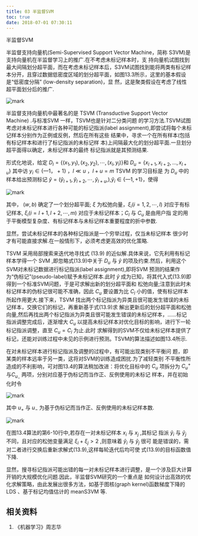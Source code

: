 ```yaml
---
title: 03 半监督SVM
toc: true
date: 2018-07-01 07:30:11
---
```



半监督SVM


半监督支持向量机(Semi-Supervised Support Vector Machine，简称 S3VM)是支持向量机在半监督学习上的推广.在不考虑未标记样本时，支 持向量机试图找到最大间隔划分超平面，而在考虑未标记样本后，S3VM试图找到能将两类有标记样本分开，且穿过数据低密度区域的划分超平面，如图13.3所示，这里的基本假设是“低密度分隔” (low-density separation)，显 然，这是聚类假设在考虑了线性超平面划分后的推广.

![mark](http://images.iterate.site/blog/image/180630/Fa2C4a9Gke.png?imageslim)



半监督支持向量机中最著名的是 TSVM (Transductive Support Vector Machine) .与标准SVM 一样，TSVM也是针对二分类问题 的学习方法.TSVM试图考虑对未标记样本进行各种可能的标记指派(label assignment),即尝试将每个未标记样本分别作为正例或反例，然后在所有这些 结果中，寻求一个在所有样本(包括有标记样本和进行了标记指派的未标记样 本)上间隔最大化的划分超平面.一旦划分超平面得以确定，未标记样本的最终 标记指派就是其预测结果.

形式化地说，给定 $D_l=\{(x_1,y_1),(x_2,y_2),\cdots ,(x_l,y_l)\}$和 $D_u=\{x_{l+1},x_{l+2},\ldots ,x_{l+u}\}$ 其中访 $y_i\in\{—1，+1\}$ ，$l\ll u$ ，$l+u=m$  TSVM 的学习目标是 为 $D_u$ 中的样本给出预测标记 $\hat{y}=(\hat{y}_{l+1},\hat{y}_{l+2},\cdots ,\hat{y}_{l+u},)$,$\hat{y}_i\in\{—1,+1\}$，使得

![mark](http://images.iterate.site/blog/image/180630/EB11hc93m5.png?imageslim)


其中， $(w,b)$ 确定了一个划分超平面; $\xi$ 为松弛向量，$\xi_i(i=1,2,\cdots ,l)$ 对应于有标记样本, $\xi_i(i=l+1,l+2,\cdots ,m)$ 对应于未标记样本；$C_l$ 与 $C_u$ 是由用户指 定的用于平衡模型复杂度、有标记样本与未标记样本重要程度的折中参数.

显然，尝试未标记样本的各种标记指派是一个穷举过程，仅当未标记样本 很少时才有可能直接求解.在一般情形下，必须考虑更高效的优化策略.

TSVM 采用局部搜索来迭代地寻找式 (13.9) 的近似解.具体来说，它先利用有标记样本学得一个 SVM ,即忽略式(13.9)中关于 $D_u$ 与 $\hat{y}$ 的项及约束.然后，利用这个SVM对未标记数据进行标记指派(label assignment),即将SVM 预测的结果作为“伪标记”(pseudo-label)赋予未标记样本.此时 $\hat{y}$ 成为已知，将其代入式(13.9)即得到一个标准SVM问题，于是可求解出新的划分超平面和 松弛向量;注意到此时未标记样本的伪标记很可能不准确，因此 $C_u$ 要设置为比 $C_l$ 小的值，使有标记样本所起作用更大.接下来，TSVM 找出两个标记指派为异类且很可能发生错误的未标记样本，交换它们的标记，再重新基于式(13.9)求 解出更新后的划分超平面和松弛向量,然后再找出两个标记指派为异类且很可能发生错误的未标记样本，......标记指派调整完成后，逐渐增大 $C_u$ 以提高未标记样本对优化目标的影响，进行下一轮标记指派调整，直至 $C_u=C_l$ 为止.此时 求解得到的SVM不仅给未标记样本提供了标记，还能对训练过程中未见的示例进行预测。TSVM的算法描述如图13.4所示.



在对未标记样本进行标记指派及调整的过程中，有可能出现类别不平衡问 题，即某类的样本远率于另一类，这将对SVM的训练造成困扰.为了减轻类别 不平衡性所造成的不利影响，可对图13.4的算法稍加改进：将优化目标中的 $C_u$ 项拆分为 $C_u^+$ 与$C_u_-$ 两项，分别对应基于伪标记而当作正、反例使用的未标记 样本，并在初始化时令

![mark](http://images.iterate.site/blog/image/180701/32GH4LLGlE.png?imageslim)

其中 $u_+$ 与 $u_-$ 为基于伪标记而当作正、反例使用的未标记样本数.

![mark](http://images.iterate.site/blog/image/180701/BFLBB6994c.png?imageslim)


在图13.4算法的第6-10行中,若存在一对未标记样本 $x_i$ 与 $x_j$ ,其标记 指派 $\hat{y}_i$ 与 $\hat{y}_j$ 不同，且对应的松弛变量满足 $\xi_i+\xi_j>2$ ,则意味着 $\hat{y}_i$ 与 $\hat{y}_j$ 很可 能是错误的，需对二者进行交换后重新求解式(13.9),这样每轮迭代后均可使 式(13.9)的目标函数值下降.

显然，搜寻标记指派可能出错的每一对未标记样本进行调整，是一个涉及巨大计算开销的大规模优化问题.因此，半监督SVM研究的一个重点是 如何设计出高效的优化求解策略，由此发展出很多方法，如基于图核(graph kernel)函数梯度下降的LDS 、基于标记均值估计的 meanS3VM 等.







## 相关资料
1. 《机器学习》周志华
